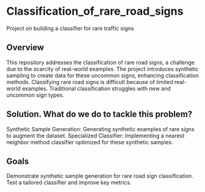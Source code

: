# Classification_of_rare_road_signs
Project on building a classifier for rare traffic signs

## Overview
This repository addresses the classification of rare road signs, a challenge due to the scarcity of real-world examples. The project introduces synthetic sampling to create data for these uncommon signs, enhancing classification methods. Classifying rare road signs is difficult because of limited real-world examples. Traditional classification struggles with new and uncommon sign types.

## Solution. What do we do to tackle this problem? 
Synthetic Sample Generation: Generating synthetic examples of rare signs to augment the dataset.
Specialized Classifier: Implementing a nearest neighbor method classifier optimized for these synthetic samples.

## Goals
Demonstrate synthetic sample generation for rare road sign classification.
Test a tailored classifier and improve key metrics.

